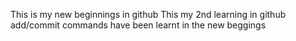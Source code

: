 This is my new beginnings in github
This my 2nd learning in github 
add/commit commands have been learnt in the new beggings
